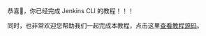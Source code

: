 恭喜🎉，你已经完成 Jenkins CLI 的教程！！！

同时，也非常欢迎您帮助我们一起完成本教程，点击这里[查看教程源码](https://github.com/devops-ws/learn-jcli)。
